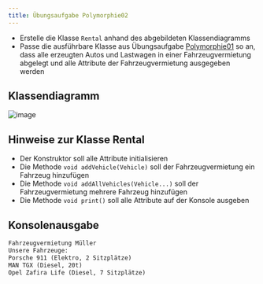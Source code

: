 ```yaml
---
title: Übungsaufgabe Polymorphie02
---
```


- Erstelle die Klasse `Rental` anhand des abgebildeten Klassendiagramms
- Passe die ausführbare Klasse aus Übungsaufgabe [Polymorphie01](polymorphie01.md) so an, dass alle erzeugten Autos und Lastwagen in einer Fahrzeugvermietung abgelegt und alle Attribute der Fahrzeugvermietung ausgegeben werden

## Klassendiagramm
![image](https://user-images.githubusercontent.com/47243617/170883813-686bec70-7bbf-44ac-9e30-db42f366e44c.png)

## Hinweise zur Klasse Rental
- Der Konstruktor soll alle Attribute initialisieren
- Die Methode `void addVehicle(Vehicle)` soll der Fahrzeugvermietung ein Fahrzeug hinzufügen
- Die Methode `void addAllVehicles(Vehicle...)` soll der Fahrzeugvermietung mehrere Fahrzeug hinzufügen
- Die Methode `void print()` soll alle Attribute auf der Konsole ausgeben

## Konsolenausgabe

```markdown
Fahrzeugvermietung Müller
Unsere Fahrzeuge:
Porsche 911 (Elektro, 2 Sitzplätze)
MAN TGX (Diesel, 20t)
Opel Zafira Life (Diesel, 7 Sitzplätze)
```
